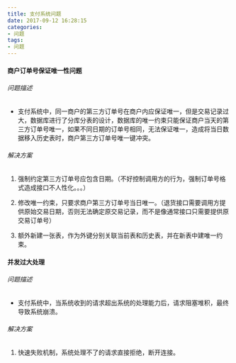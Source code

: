 ```yaml
---
title: 支付系统问题
date: 2017-09-12 16:28:15
categories:
- 问题
tags:
- 问题
---
```



#### 商户订单号保证唯一性问题

###### 问题描述
- 支付系统中，同一商户的第三方订单号在商户内应保证唯一，但是交易记录过大，数据库进行了分库分表的设计，数据库的唯一约束只能保证商户当天的第三方订单号唯一，如果不同日期的订单号相同，无法保证唯一，造成将当日数据移入历史表时，商户第三方订单号唯一键冲突。

###### 解决方案
1. 强制约定第三方订单号应包含日期。（不好控制调用方的行为，强制订单号格式造成接口不人性化。。。）

2. 修改唯一约束，只要求商户第三方订单号当日唯一。（退货接口需要调用方提供原始交易日期，否则无法确定原交易记录，而不是像通常接口只需要提供原交易订单号）

3. 额外新建一张表，作为外键分别关联当前表和历史表，并在新表中建唯一约束。


#### 并发过大处理

###### 问题描述
- 支付系统中，当系统收到的请求超出系统的处理能力后，请求阻塞堆积，最终导致系统崩溃。

###### 解决方案
1. 快速失败机制，系统处理不了的请求直接拒绝，断开连接。